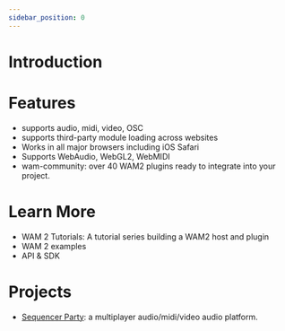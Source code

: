 ```yaml
---
sidebar_position: 0
---
```


# Introduction

# Features

- supports audio, midi, video, OSC
- supports third-party module loading across websites
- Works in all major browsers including iOS Safari
- Supports WebAudio, WebGL2, WebMIDI
- wam-community: over 40 WAM2 plugins ready to integrate into your project.

# Learn More

- WAM 2 Tutorials: A tutorial series building a WAM2 host and plugin
- WAM 2 examples
- API & SDK

# Projects

- [Sequencer Party](https://sequencer.party): a multiplayer audio/midi/video audio platform.
